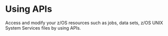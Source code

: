 # Using APIs

Access and modify your z/OS resources such as jobs, data sets, z/OS UNIX System Services files by using APIs.
